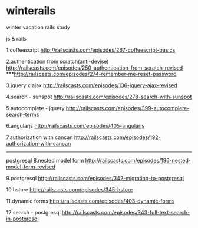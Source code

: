# winterails
winter vacation rails study

js & rails

1.coffeescript
http://railscasts.com/episodes/267-coffeescript-basics

2.authentication from scratch(anti-devise)
http://railscasts.com/episodes/250-authentication-from-scratch-revised
***http://railscasts.com/episodes/274-remember-me-reset-password

3.jquery x ajax
http://railscasts.com/episodes/136-jquery-ajax-revised

4.search - sunspot
http://railscasts.com/episodes/278-search-with-sunspot

5.autocomplete - jquery
http://railscasts.com/episodes/399-autocomplete-search-terms

6.angularjs
http://railscasts.com/episodes/405-angularjs

7.authorization with cancan
http://railscasts.com/episodes/192-authorization-with-cancan

------------------------------------------------------------------------------------------------------------------------

postgresql
8.nested model form
http://railscasts.com/episodes/196-nested-model-form-revised

9.postgresql
http://railscasts.com/episodes/342-migrating-to-postgresql

10.hstore
http://railscasts.com/episodes/345-hstore

11.dynamic forms
http://railscasts.com/episodes/403-dynamic-forms

12.search - postgresql
http://railscasts.com/episodes/343-full-text-search-in-postgresql
